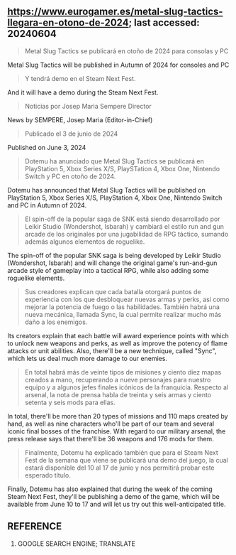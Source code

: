 ## https://www.eurogamer.es/metal-slug-tactics-llegara-en-otono-de-2024; last accessed: 20240604

> Metal Slug Tactics se publicará en otoño de 2024 para consolas y PC

Metal Slug Tactics will be published in Autumn of 2024 for consoles and PC

> Y tendrá demo en el Steam Next Fest.

And it will have a demo during the Steam Next Fest.

> Noticias por Josep Maria Sempere Director

News by SEMPERE, Josep Maria (Editor-in-Chief)

> Publicado el 3 de junio de 2024

Published on June 3, 2024

> Dotemu ha anunciado que Metal Slug Tactics se publicará en PlayStation 5, Xbox Series X/S, PlaySTation 4, Xbox One, Nintendo Switch y PC en otoño de 2024.

Dotemu has announced that Metal Slug Tactics will be published on PlayStation 5, Xbox Series X/S, PlayStation 4, Xbox One, Nintendo Switch and PC in Autumn of 2024.

> El spin-off de la popular saga de SNK está siendo desarrollado por Leikir Studio (Wondershot, Isbarah) y cambiará el estilo run and gun arcade de los originales por una jugabilidad de RPG táctico, sumando además algunos elementos de roguelike.

The spin-off of the popular SNK saga is being developed by Leikir Studio (Wondershot, Isbarah) and will change the original game's run-and-gun arcade style of gameplay into a tactical RPG, while also adding some roguelike elements.

> Sus creadores explican que cada batalla otorgará puntos de experiencia con los que desbloquear nuevas armas y perks, así como mejorar la potencia de fuego o las habilidades. También habrá una nueva mecánica, llamada Sync, la cual permite realizar mucho más daño a los enemigos.

Its creators explain that each battle will award experience points with which to unlock new weapons and perks, as well as improve the potency of flame attacks or unit abilities. Also, there'll be a new technique, called "Sync", which lets us deal much more damage to our enemies.

> En total habrá más de veinte tipos de misiones y ciento diez mapas creados a mano, recuperando a nueve personajes para nuestro equipo y a algunos jefes finales icónicos de la franquicia. Respecto al arsenal, la nota de prensa habla de treinta y seis armas y ciento setenta y seis mods para ellas.

In total, there'll be more than 20 types of missions and 110 maps created by hand, as well as nine characters who'll be part of our team and several iconic final bosses of the franchise. With regard to our military arsenal, the press release says that there'll be 36 weapons and 176 mods for them.

> Finalmente, Dotemu ha explicado también que para el Steam Next Fest de la semana que viene se publicará una demo del juego, la cual estará disponible del 10 al 17 de junio y nos permitirá probar este esperado título. 

Finally, Dotemu has also explained that during the week of the coming Steam Next Fest, they'll be publishing a demo of the game, which will be available from June 10 to 17 and will let us try out this well-anticipated title.

## REFERENCE

1) GOOGLE SEARCH ENGINE; TRANSLATE